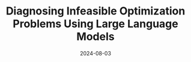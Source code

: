 ---
title: "Diagnosing Infeasible Optimization Problems Using Large Language Models"
collection: publications
category: manuscripts
permalink: /publication/2024OptiChat
#excerpt: 'First-of-its-kind natural language-based dialogue system for diagnosing infeasible optimization problems using LLM'
date: 2024-08-03
venue: 'INFOR: Information Systems and Operational Research'
#paperurl: 'https://www.tandfonline.com/doi/abs/10.1080/03155986.2024.2385189'
link: 'https://www.tandfonline.com/doi/abs/10.1080/03155986.2024.2385189'
citation: 'Chen, H., Constante-Flores, G., Li, C. Diagnosing Infeasible Optimization Problems Using Large Language Models. INFOR: Information Systems and Operational Research, 1–15. (2024).'
---